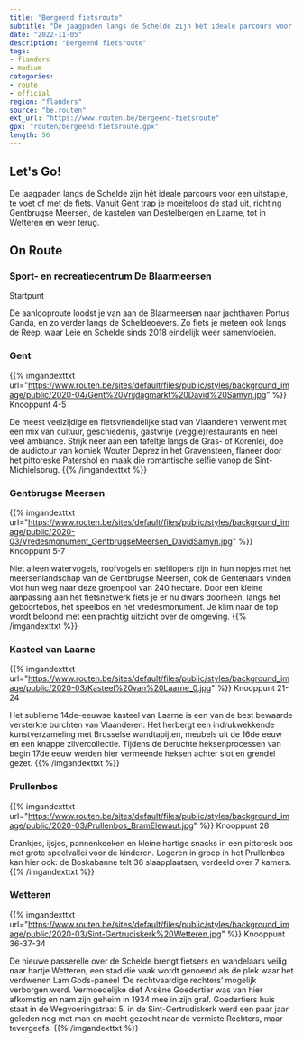```yaml
---
title: "Bergeend fietsroute"
subtitle: "De jaagpaden langs de Schelde zijn hét ideale parcours voor een uitstapje, te voet of met de fiets"
date: "2022-11-05"
description: "Bergeend fietsroute"
tags:
- flanders
- medium
categories:
- route
- official
region: "flanders"
source: "be.routen"
ext_url: "https://www.routen.be/bergeend-fietsroute"
gpx: "routen/bergeend-fietsroute.gpx"
length: 56
---
```


## Let's Go!

De jaagpaden langs de Schelde zijn hét ideale parcours voor een uitstapje, te voet of met de fiets. Vanuit Gent trap je moeiteloos de stad uit, richting Gentbrugse Meersen, de kastelen van Destelbergen en Laarne, tot in Wetteren en weer terug.

## On Route

### Sport- en recreatiecentrum De Blaarmeersen

Startpunt

De aanlooproute loodst je van aan de Blaarmeersen naar jachthaven Portus Ganda, en zo verder langs de Scheldeoevers. Zo fiets je meteen ook langs de Reep, waar Leie en Schelde sinds 2018 eindelijk weer samenvloeien.

### Gent

{{% imgandexttxt url="https://www.routen.be/sites/default/files/public/styles/background_image/public/2020-04/Gent%20Vrijdagmarkt%20David%20Samyn.jpg" %}}
Knooppunt 4-5

De meest veelzijdige en fietsvriendelijke stad van Vlaanderen verwent met een mix van cultuur, geschiedenis, gastvrije (veggie)restaurants en heel veel ambiance. Strijk neer aan een tafeltje langs de Gras- of Korenlei, doe de audiotour van komiek Wouter Deprez in het Gravensteen, flaneer door het pittoreske Patershol en maak die romantische selfie vanop de Sint-Michielsbrug.
{{% /imgandexttxt %}}

### Gentbrugse Meersen

{{% imgandexttxt url="https://www.routen.be/sites/default/files/public/styles/background_image/public/2020-03/Vredesmonument_GentbrugseMeersen_DavidSamyn.jpg" %}}
Knooppunt 5-7

Niet alleen watervogels, roofvogels en steltlopers zijn in hun nopjes met het meersenlandschap van de Gentbrugse Meersen, ook de Gentenaars vinden vlot hun weg naar deze groenpool van 240 hectare. Door een kleine aanpassing aan het fietsnetwerk fiets je er nu dwars doorheen, langs het geboortebos, het speelbos en het vredesmonument. Je klim naar de top wordt beloond met een prachtig uitzicht over de omgeving.
{{% /imgandexttxt %}}

### Kasteel van Laarne

{{% imgandexttxt url="https://www.routen.be/sites/default/files/public/styles/background_image/public/2020-03/Kasteel%20van%20Laarne_0.jpg" %}}
Knooppunt 21-24

Het sublieme 14de-eeuwse kasteel van Laarne is een van de best bewaarde versterkte burchten van Vlaanderen. Het herbergt een indrukwekkende kunstverzameling met Brusselse wandtapijten, meubels uit de 16de eeuw en een knappe zilvercollectie. Tijdens de beruchte heksenprocessen van begin 17de eeuw werden hier vermeende heksen achter slot en grendel gezet.
{{% /imgandexttxt %}}

### Prullenbos

{{% imgandexttxt url="https://www.routen.be/sites/default/files/public/styles/background_image/public/2020-03/Prullenbos_BramElewaut.jpg" %}}
Knooppunt 28

Drankjes, ijsjes, pannenkoeken en kleine hartige snacks in een pittoresk bos met grote speelvallei voor de kinderen. Logeren in groep in het Prullenbos kan hier ook: de Boskabanne telt 36 slaapplaatsen, verdeeld over 7 kamers.
{{% /imgandexttxt %}}

### Wetteren

{{% imgandexttxt url="https://www.routen.be/sites/default/files/public/styles/background_image/public/2020-03/Sint-Gertrudiskerk%20Wetteren.jpg" %}}
Knooppunt 36-37-34

De nieuwe passerelle over de Schelde brengt fietsers en wandelaars veilig naar hartje Wetteren, een stad die vaak wordt genoemd als de plek waar het verdwenen Lam Gods-paneel ‘De rechtvaardige rechters’ mogelijk verborgen werd. Vermoedelijke dief Arsène Goedertier was van hier afkomstig en nam zijn geheim in 1934 mee in zijn graf. Goedertiers huis staat in de Wegvoeringstraat 5, in de Sint-Gertrudiskerk werd een paar jaar geleden nog met man en macht gezocht naar de vermiste Rechters, maar tevergeefs.
{{% /imgandexttxt %}}


